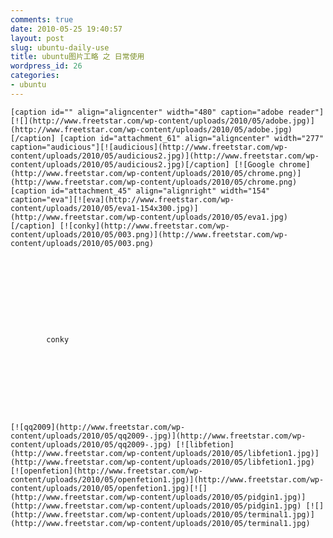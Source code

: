 ```yaml
---
comments: true
date: 2010-05-25 19:40:57
layout: post
slug: ubuntu-daily-use
title: ubuntu图片工略 之 日常使用
wordpress_id: 26
categories:
- ubuntu
---
```



	[caption id="" align="aligncenter" width="480" caption="adobe reader"][![](http://www.freetstar.com/wp-content/uploads/2010/05/adobe.jpg)](http://www.freetstar.com/wp-content/uploads/2010/05/adobe.jpg)[/caption] [caption id="attachment_61" align="aligncenter" width="277" caption="audicious"][![audicious](http://www.freetstar.com/wp-content/uploads/2010/05/audicious2.jpg)](http://www.freetstar.com/wp-content/uploads/2010/05/audicious2.jpg)[/caption] [![Google chrome](http://www.freetstar.com/wp-content/uploads/2010/05/chrome.png)](http://www.freetstar.com/wp-content/uploads/2010/05/chrome.png) [caption id="attachment_45" align="alignright" width="154" caption="eva"][![eva](http://www.freetstar.com/wp-content/uploads/2010/05/eva1-154x300.jpg)](http://www.freetstar.com/wp-content/uploads/2010/05/eva1.jpg)[/caption] [![conky](http://www.freetstar.com/wp-content/uploads/2010/05/003.png)](http://www.freetstar.com/wp-content/uploads/2010/05/003.png)






	


		    
			conky
		

	






	[![qq2009](http://www.freetstar.com/wp-content/uploads/2010/05/qq2009-.jpg)](http://www.freetstar.com/wp-content/uploads/2010/05/qq2009-.jpg) [![libfetion](http://www.freetstar.com/wp-content/uploads/2010/05/libfetion1.jpg)](http://www.freetstar.com/wp-content/uploads/2010/05/libfetion1.jpg) [![openfetion](http://www.freetstar.com/wp-content/uploads/2010/05/openfetion1.jpg)](http://www.freetstar.com/wp-content/uploads/2010/05/openfetion1.jpg)[![](http://www.freetstar.com/wp-content/uploads/2010/05/pidgin1.jpg)](http://www.freetstar.com/wp-content/uploads/2010/05/pidgin1.jpg) [![](http://www.freetstar.com/wp-content/uploads/2010/05/terminal1.jpg)](http://www.freetstar.com/wp-content/uploads/2010/05/terminal1.jpg) 




